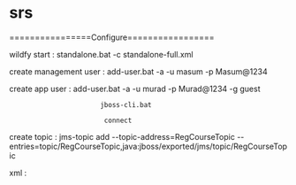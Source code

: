 # srs


================Configure=================

 wildfy start : standalone.bat -c standalone-full.xml

 create management user :  add-user.bat -a -u masum -p Masum@1234  

  create app user :        add-user.bat -a -u murad -p Murad@1234 -g guest

                           jboss-cli.bat 

                            connect 
 
 create topic :              jms-topic add --topic-address=RegCourseTopic --entries=topic/RegCourseTopic,java:jboss/exported/jms/topic/RegCourseTopic
  
  xml : 
  
   <jms-topic name="RegCourseTopic" entries="topic/RegCourseTopic java:jboss/exported/jms/topic/RegCourseTopic"/>
   
   
   